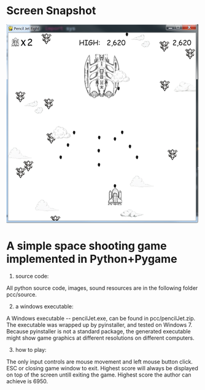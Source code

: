 # Screen Snapshot
![image](https://github.com/botaojia/pygame/blob/pencilJet/pcc/source/images/cover.png)

# A simple space shooting game implemented in Python+Pygame

1. source code:

All python source code, images, sound resources are in the following folder
pcc/source.

2. a windows executable:

A Windows executable -- pencilJet.exe, can be found in pcc/pencilJet.zip.
The executable was wrapped up by pyinstaller, and tested on Windows 7.
Because pyinstaller is not a standard package, the generated executable
might show game graphics at different resolutions on different computers.

3. how to play:

The only input controls are mouse movement and left mouse button click.
ESC or closing game window to exit.
Highest score will always be displayed on top of the screen untill exiting the game.
Highest score the author can achieve is 6950.


